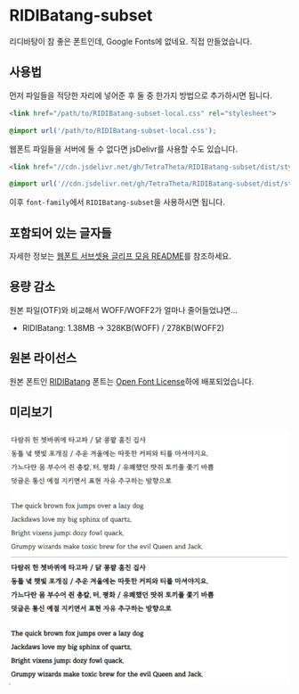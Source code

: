 # RIDIBatang-subset
리디바탕이 참 좋은 폰트인데, Google Fonts에 없네요. 직접 만들었습니다.

## 사용법
먼저 파일들을 적당한 자리에 넣어준 후 둘 중 한가지 방법으로 추가하시면 됩니다.
```html
<link href="/path/to/RIDIBatang-subset-local.css" rel="stylesheet">
```
```css
@import url('/path/to/RIDIBatang-subset-local.css');
```
웹폰트 파일들을 서버에 둘 수 없다면 jsDelivr를 사용할 수도 있습니다.
```html
<link href="//cdn.jsdelivr.net/gh/TetraTheta/RIDIBatang-subset/dist/style/RIDIBatang-subset-web.css" rel="stylesheet">
```
```css
@import url('//cdn.jsdelivr.net/gh/TetraTheta/RIDIBatang-subset/dist/style/RIDIBatang-subset-web.css');
```
이후 `font-family`에서 `RIDIBatang-subset`을 사용하시면 됩니다.

## 포함되어 있는 글자들
자세한 정보는 [웹폰트 서브셋용 글리프 모음 README](https://github.com/TetraTheta/WebfontSubset-glyphs/blob/main/README.md)를 참조하세요.

## 용량 감소
원본 파일(OTF)와 비교해서 WOFF/WOFF2가 얼마나 줄어들었냐면...

* RIDIBatang: 1.38MB → 328KB(WOFF) / 278KB(WOFF2)

## 원본 라이선스
원본 폰트인 [RIDIBatang](https://ridicorp.com/ridibatang/) 폰트는 [Open Font License](https://scripts.sil.org/cms/scripts/page.php?site_id=nrsi&id=OFL)하에 배포되었습니다.

## 미리보기
![Preview](./dist/preview.webp)
